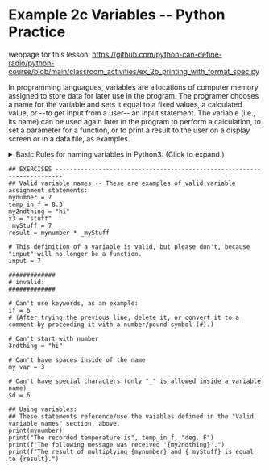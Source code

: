 # Example 2c Variables -- Python Practice 
webpage for this lesson: https://github.com/python-can-define-radio/python-course/blob/main/classroom_activities/ex_2b_printing_with_format_spec.py

In programming languagues, variables are allocations of computer memory assigned to store data 
for later use in the program. The programer chooses a name for the variable and sets it equal 
to a fixed values, a calculated value, or --to get input from a user-- an input statement.  The
variable (i.e., its name) can be used again later in the program to perform a calculation, to 
set a parameter for a function, or to print a result to the user on a display screen or in a data
file, as examples.

<details> <summary> Basic Rules for naming variables in Python3: (Click to expand.) </summary>

1. In general, the programer may select characters from any of these four groups: A-Z, a-z, 0-9, 
   and underscore (_).  However, these additional rules should be remembered:
2. Start the variable name with a letter or an underscore character, not a number.
3. Both lower case or capital letters may be used, but you'll need to be consistent
   when you use the variable later in your program.
4. After the first character in the variable's name, numbers may also be used.  
5. Do not use a "keyword" defined by Python, e.g. "in", "if", "not", "and", "while", etc.
6. Do not use the name of built-in function of Python, e.g., "print", "input", etc.  The Python 
   interpreter program will not prevent you from using them, but the orginal function will cease to work.

References for naming rules/conventions for variables in Python:  
~ https://pythonguides.com/python-naming-conventions/  
~ https://www.w3schools.com/python/gloss_python_variable_names.asp
 </details>

```python3
## EXERCISES ------------------------------------------------------------------------
## Valid variable names -- These are examples of valid variable assignment statements:
mynumber = 7
temp_in_f = 8.3
my2ndthing = "hi"
x3 = "stuff"
_myStuff = 7
result = mynumber * _myStuff

# This definition of a variable is valid, but please don't, because "input" will no longer be a function.
input = 7

#############
# invalid:
#############

# Can't use keywords, as an example: 
if = 6
# (After trying the previous line, delete it, or convert it to a comment by proceeding it with a number/pound symbol (#).)

# Can't start with number
3rdthing = "hi"

# Can't have spaces inside of the name
my var = 3

# Can't have special characters (only "_" is allowed inside a variable name)
$d = 6

## Using variables: 
## These statements reference/use the vaiables defined in the "Valid variable names" section, above.
print(mynumber)
print("The recorded temperature is", temp_in_f, "deg. F")
print(f"The following message was received '{my2ndthing}'.")
print(f"The result of multiplying {mynumber} and {_myStuff} is equal to {result}.")
```

